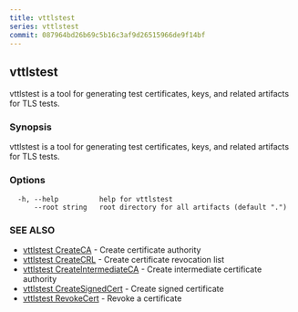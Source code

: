 ```yaml
---
title: vttlstest
series: vttlstest
commit: 087964bd26b69c5b16c3af9d26515966de9f14bf
---
```

## vttlstest

vttlstest is a tool for generating test certificates, keys, and related artifacts for TLS tests.

### Synopsis

vttlstest is a tool for generating test certificates, keys, and related artifacts for TLS tests.

### Options

```
  -h, --help          help for vttlstest
      --root string   root directory for all artifacts (default ".")
```

### SEE ALSO

* [vttlstest CreateCA](./vttlstest_createca/)	 - Create certificate authority
* [vttlstest CreateCRL](./vttlstest_createcrl/)	 - Create certificate revocation list
* [vttlstest CreateIntermediateCA](./vttlstest_createintermediateca/)	 - Create intermediate certificate authority
* [vttlstest CreateSignedCert](./vttlstest_createsignedcert/)	 - Create signed certificate
* [vttlstest RevokeCert](./vttlstest_revokecert/)	 - Revoke a certificate

